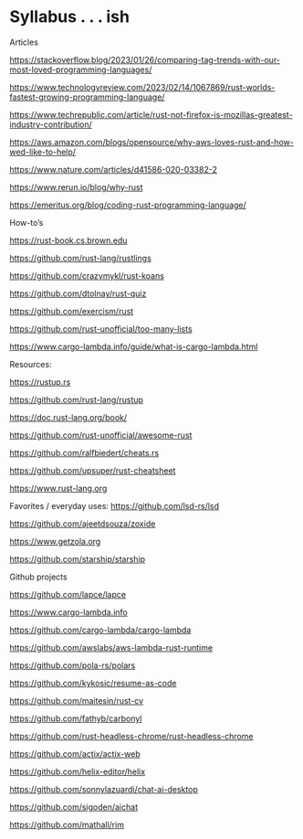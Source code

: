 # Syllabus . . . ish

Articles 

https://stackoverflow.blog/2023/01/26/comparing-tag-trends-with-our-most-loved-programming-languages/ 

https://www.technologyreview.com/2023/02/14/1067869/rust-worlds-fastest-growing-programming-language/ 

https://www.techrepublic.com/article/rust-not-firefox-is-mozillas-greatest-industry-contribution/

https://aws.amazon.com/blogs/opensource/why-aws-loves-rust-and-how-wed-like-to-help/

https://www.nature.com/articles/d41586-020-03382-2 

https://www.rerun.io/blog/why-rust 

https://emeritus.org/blog/coding-rust-programming-language/

How-to’s 

https://rust-book.cs.brown.edu 

https://github.com/rust-lang/rustlings 

https://github.com/crazymykl/rust-koans 

https://github.com/dtolnay/rust-quiz 

https://github.com/exercism/rust 

https://github.com/rust-unofficial/too-many-lists 

https://www.cargo-lambda.info/guide/what-is-cargo-lambda.html 

Resources: 

https://rustup.rs 

https://github.com/rust-lang/rustup 

https://doc.rust-lang.org/book/ 

https://github.com/rust-unofficial/awesome-rust 

https://github.com/ralfbiedert/cheats.rs 

https://github.com/upsuper/rust-cheatsheet 

https://www.rust-lang.org 

Favorites / everyday uses: 
https://github.com/lsd-rs/lsd 

https://github.com/ajeetdsouza/zoxide 

https://www.getzola.org 

https://github.com/starship/starship 

Github projects

https://github.com/lapce/lapce 

https://www.cargo-lambda.info

https://github.com/cargo-lambda/cargo-lambda 

https://github.com/awslabs/aws-lambda-rust-runtime 

https://github.com/pola-rs/polars 

https://github.com/kykosic/resume-as-code 

https://github.com/maitesin/rust-cv 

https://github.com/fathyb/carbonyl 

https://github.com/rust-headless-chrome/rust-headless-chrome 

https://github.com/actix/actix-web 

https://github.com/helix-editor/helix

https://github.com/sonnylazuardi/chat-ai-desktop 

https://github.com/sigoden/aichat 

https://github.com/mathall/rim 
